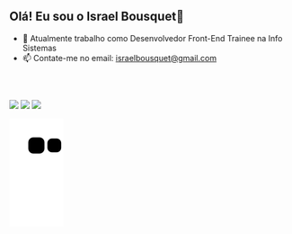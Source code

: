 ## Olá! Eu sou o Israel Bousquet👋

- 🔭 Atualmente trabalho como Desenvolvedor Front-End Trainee na Info Sistemas
- 📫 Contate-me no email: israelbousquet@gmail.com

<br>


   ##
  
<div> 
  <a href="https://instagram.com/ib.designn" target="_blank"><img src="https://img.shields.io/badge/-Instagram-%23E4405F?style=for-the-badge&logo=instagram&logoColor=white" target="_blank"></a>
  <a href = "mailto:israelbousquet@gmail.com@gmail.com"><img src="https://img.shields.io/badge/-Gmail-%23333?style=for-the-badge&logo=gmail&logoColor=white" target="_blank"></a>
  <a href="https://www.linkedin.com/in/israel-bousquet-73b50a199/" target="_blank"><img src="https://img.shields.io/badge/-LinkedIn-%230077B5?style=for-the-badge&logo=linkedin&logoColor=white" target="_blank"></a> 
 
<br>
  
![snake animation](https://github.com/israelbousquet/israelbousquet/blob/output/github-contribution-grid-snake2.svg)
 
</div>
